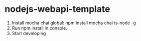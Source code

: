 # nodejs-webapi-template

1. Install mocha chai global: npm install mocha chai ts-node -g
2. Run npm install in console.
3. Start developing

